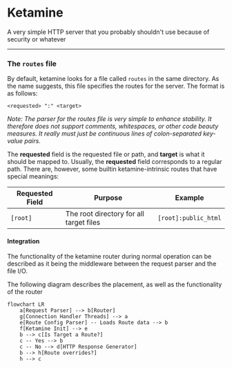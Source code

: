 # Ketamine

A very simple HTTP server that you probably shouldn't use because of security or whatever

---

### The `routes` file

By default, ketamine looks for a file called `routes` in the same directory.
As the name suggests, this file specifies the routes for the server. The format is as follows:

```ebnf
<requested> ":" <target>
```

_Note: The parser for the routes file is very simple to enhance stability. It therefore does not support comments,
whitespaces, or other code beauty measures. It really must just be continuous lines of colon-separated key-value
pairs._

The **requested** field is the requested file or path, and **target** is what it should be mapped to.
Usually, the **requested** field corresponds to a regular path. There are, however, some builtin ketamine-intrinsic
routes that have special meanings:

| Requested Field | Purpose                                 | Example              |
|-----------------|-----------------------------------------|----------------------|
| `[root]`        | The root directory for all target files | `[root]:public_html` |

#### Integration

The functionality of the ketamine router during normal operation can be described as it being the middleware between the
request parser and the file I/O.

The following diagram describes the placement, as well as the functionality of the router

```mermaid
flowchart LR
    a[Request Parser] --> b[Router]
    g[Connection Handler Threads] --> a
    e[Route Config Parser] -- Loads Route data --> b
    f[Ketamine Init] --> e
    b --> c[Is Target a Route?]
    c -- Yes --> b
    c -- No --> d[HTTP Response Generator]
    b --> h[Route overrides?]
    h --> c
```